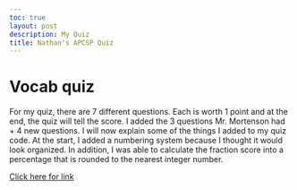 ```yaml
---
toc: true
layout: post
description: My Quiz
title: Nathan's APCSP Quiz
---
```

# Vocab quiz
For my quiz, there are 7 different questions. Each is worth 1 point and at the end, the quiz will tell the score. I added the 3 questions Mr. Mortenson had + 4 new questions. I will now explain some of the things I added to my quiz code. At the start, I added a numbering system because I thought it would look organized. In addition, I was able to calculate the fraction score into a percentage that is rounded to the nearest integer number. 

[Click here for link](https://nsk1207.github.io/fastpages_nathan/jupyter/2022/08/28/quiz.html)

